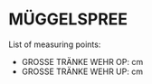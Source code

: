 # MÜGGELSPREE

List of measuring points:

* GROSSE TRÄNKE WEHR OP: <Value topic="rivers/pegel-online/MGS/GROSSE_TRÄNKE_WEHR_OP/measurementValue"/> cm
* GROSSE TRÄNKE WEHR UP: <Value topic="rivers/pegel-online/MGS/GROSSE_TRÄNKE_WEHR_UP/measurementValue"/> cm
